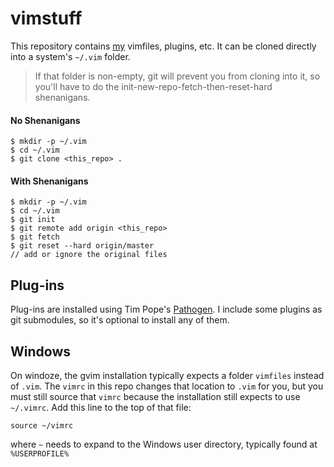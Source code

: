 vimstuff
========

This repository contains [my][me] vimfiles, plugins, etc.
It can be cloned directly into a system's `~/.vim` folder.

> If that folder is non-empty, git will prevent you from
> cloning into it, so you'll have to do the
> init-new-repo-fetch-then-reset-hard shenanigans.

#### No Shenanigans

    $ mkdir -p ~/.vim
    $ cd ~/.vim
    $ git clone <this_repo> .

#### With Shenanigans

    $ mkdir -p ~/.vim
    $ cd ~/.vim
    $ git init
    $ git remote add origin <this_repo>
    $ git fetch
    $ git reset --hard origin/master
    // add or ignore the original files

Plug-ins
--------

Plug-ins are installed using Tim Pope's [Pathogen][].
I include some plugins as git submodules, so it's optional
to install any of them.

Windows
-------

On windoze, the gvim installation typically expects a
folder `vimfiles` instead of `.vim`.  The `vimrc` in this
repo changes that location to `.vim` for you, but you must
still source that `vimrc` because the installation still
expects to use `~/.vimrc`. Add this line to the
top of that file:

    source ~/vimrc

where `~` needs to expand to the Windows user directory,
typically found at `%USERPROFILE%`



[me]: http://github.com/radford-nguyen
[Pathogen]: https://github.com/tpope/vim-pathogen

